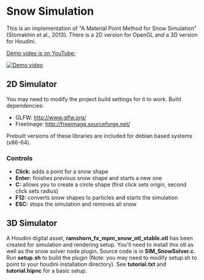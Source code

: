 Snow Simulation
===============

This is an implementation of "A Material Point Method for Snow Simulation" (Stomakhin et al., 2013). There is a 2D version for OpenGL and a 3D version for Houdini.

[Demo video is on YouTube:](https://www.youtube.com/watch?v=13MqvmScNCc)

[![Demo video](https://img.youtube.com/vi/13MqvmScNCc/0.jpg)](https://www.youtube.com/watch?v=13MqvmScNCc)

## 2D Simulator

You may need to modify the project build settings for it to work.
Build dependencies:
- GLFW: http://www.glfw.org/
- FreeImage: http://freeimage.sourceforge.net/

Prebuilt versions of these libraries are included for debian based systems (x86-64).

### Controls
- **Click:** adds a point for a snow shape
- **Enter:** finishes previous snow shape and starts a new one
- **C:** allows you to create a circle shape (first click sets origin, second click sets radius)
- **F12:** converts snow shapes to particles and starts the simulation
- **ESC:** stops the simulation and removes all snow

## 3D Simulator

A Houdini digital asset, **ramshorn_fx_mpm_snow_otl_stable.otl** has been created for simulation and rendering setup. You'll need to install this otl as well as the snow solver node plugin.  Source code is in **SIM_SnowSolver.c**. Run **setup.sh** to build the plugin (Note: you may need to modify setup.sh to point to your houdini installation directory). See **tutorial.txt** and **tutorial.hipnc** for a basic setup. 
